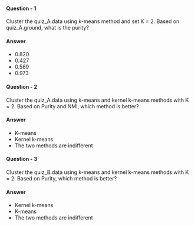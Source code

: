 #### Question - 1
Cluster the quiz_A.data using k-means method and set K = 2. Based on quiz_A.ground, what is the purity?
#### Answer
- 0.820
- 0.427
- 0.569
- 0.973

#### Question - 2
Cluster the quiz_A.data using k-means and kernel k-means methods with K = 2. Based on Purity and NMI, which method is better?
#### Answer
- K-means
- Kernel k-means
- The two methods are indifferent

#### Question - 3
Cluster the quiz_B.data using k-means and kernel k-means methods with K = 2. Based on Purity, which method is better?
#### Answer
- Kernel k-means
- K-means
- The two methods are indifferent
